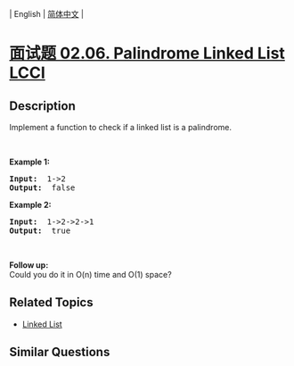 
| English | [简体中文](README.md) |

# [面试题 02.06. Palindrome Linked List LCCI](https://leetcode-cn.com/problems/palindrome-linked-list-lcci/)

## Description

<p>Implement a function to check if a linked list is a palindrome.</p>

<p>&nbsp;</p>

<p><strong>Example 1: </strong></p>

<pre>
<strong>Input:  </strong>1-&gt;2
<strong>Output: </strong> false 
</pre>

<p><strong>Example 2: </strong></p>

<pre>
<strong>Input:  </strong>1-&gt;2-&gt;2-&gt;1
<strong>Output: </strong> true 
</pre>

<p>&nbsp;</p>

<p><b>Follow up:</b><br />
Could you do it in O(n) time and O(1) space?</p>


## Related Topics

- [Linked List](https://leetcode-cn.com/tag/linked-list)

## Similar Questions


